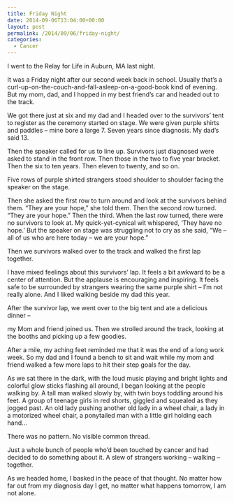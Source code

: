 ```yaml
---
title: Friday Night
date: 2014-09-06T13:04:00+00:00
layout: post
permalink: /2014/09/06/friday-night/
categories:
  - Cancer
---
```

I went to the Relay for Life in Auburn, MA last night.
  
It was a Friday night after our second week back in school. Usually that&#8217;s a curl-up-on-the-couch-and-fall-asleep-on-a-good-book kind of evening. But my mom, dad, and I hopped in my best friend&#8217;s car and headed out to the track.
  
We got there just at six and my dad and I headed over to the survivors&#8217; tent to register as the ceremony started on stage. We were given purple shirts and paddles &#8211; mine bore a large 7. Seven years since diagnosis. My dad&#8217;s said 13.
  
Then the speaker called for us to line up. Survivors just diagnosed were asked to stand in the front row. Then those in the two to five year bracket. Then the six to ten years. Then eleven to twenty, and so on.
  
Five rows of purple shirted strangers stood shoulder to shoulder facing the speaker on the stage.
  
Then she asked the first row to turn around and look at the survivors behind them. &#8220;They are your hope,&#8221; she told them. Then the second row turned. &#8220;They are your hope.&#8221; Then the third. When the last row turned, there were no survivors to look at. My quick-yet-cynical wit whispered, &#8216;They have no hope.&#8217; But the speaker on stage was struggling not to cry as she said, &#8220;We &#8211; all of us who are here today &#8211; we are your hope.&#8221;

Then we survivors walked over to the track and walked the first lap together.
  
I have mixed feelings about this survivors&#8217; lap. It feels a bit awkward to be a center of attention. But the applause is encouraging and inspiring. It feels safe to be surrounded by strangers wearing the same purple shirt &#8211; I&#8217;m not really alone. And I liked walking beside my dad this year.

After the survivor lap, we went over to the big tent and ate a delicious dinner &#8211;
  
my Mom and friend joined us. Then we strolled around the track, looking at the booths and picking up a few goodies.
  
After a mile, my aching feet reminded me that it was the end of a long work week. So my dad and I found a bench to sit and wait while my mom and friend walked a few more laps to hit their step goals for the day.
  
As we sat there in the dark, with the loud music playing and bright lights and colorful glow sticks flashing all around, I began looking at the people walking by. A tall man walked slowly by, with twin boys toddling around his feet. A group of teenage girls in red shorts, giggled and squealed as they jogged past. An old lady pushing another old lady in a wheel chair, a lady in a motorized wheel chair, a ponytailed man with a little girl holding each hand&#8230;
  
There was no pattern. No visible common thread.
  
Just a whole bunch of people who&#8217;d been touched by cancer and had decided to do something about it. A slew of strangers working &#8211; walking &#8211; together.
  
As we headed home, I basked in the peace of that thought. No matter how far out from my diagnosis day I get, no matter what happens tomorrow, I am not alone.